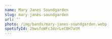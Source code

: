 ```yaml
---
name: Mary Janes Soundgarden
slug: mary-janes-soundgarden
url: ''
photo: /img/bands/mary-janes-soundgarden.webp
spotifyId: 2hwsfoWFc3dzrLeC0H7atM
---
```

